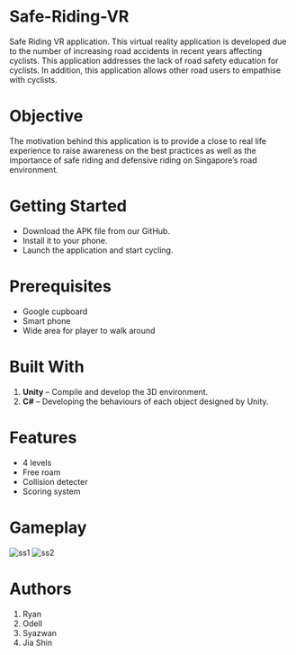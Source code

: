 # Safe-Riding-VR
Safe Riding VR application. This virtual reality application is developed due to the number of increasing road accidents in recent years affecting cyclists. This application addresses the lack of road safety education for cyclists. In addition, this application allows other road users to empathise with cyclists.

# Objective
The motivation behind this application is to provide a close to real life experience to raise awareness on the best practices as well as the importance of safe riding and defensive riding on Singapore’s road environment.

# Getting Started
* Download the APK file from our GitHub.
* Install it to your phone.
* Launch the application and start cycling.

# Prerequisites
* Google cupboard
* Smart phone
* Wide area for player to walk around

# Built With
1. **Unity** – Compile and develop the 3D environment. 
2. **C#** – Developing the behaviours of each object designed by Unity.

# Features
* 4 levels
* Free roam
* Collision detecter
* Scoring system


# Gameplay
![ss1](https://user-images.githubusercontent.com/45250382/48966270-376c0c80-f009-11e8-8eb4-ee19a58b7197.jpeg)
![ss2](https://user-images.githubusercontent.com/45250382/48966274-4b177300-f009-11e8-90a5-1baf3be18004.jpeg)

# Authors
1. Ryan  
2. Odell 
3. Syazwan 
4. Jia Shin
